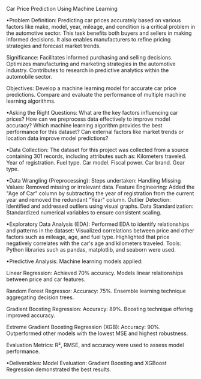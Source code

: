 Car Price Prediction Using Machine Learning

•Problem Definition:
Predicting car prices accurately based on various factors like make, model, year, mileage, and condition is a critical problem in the automotive sector. This task benefits both buyers and sellers in making informed decisions. It also enables manufacturers to refine pricing strategies and forecast market trends.

Significance:
Facilitates informed purchasing and selling decisions.
Optimizes manufacturing and marketing strategies in the automotive industry.
Contributes to research in predictive analytics within the automobile sector.

Objectives:
Develop a machine learning model for accurate car price predictions.
Compare and evaluate the performance of multiple machine learning algorithms.

•Asking the Right Questions:
What are the key factors influencing car prices?
How can we preprocess data effectively to improve model accuracy?
Which machine learning algorithm provides the best performance for this dataset?
Can external factors like market trends or location data improve model predictions?


•Data Collection:
The dataset for this project was collected from a source containing 301 records, including attributes such as:
Kilometers traveled.
Year of registration.
Fuel type.
Car model.
Fiscal power.
Car brand.
Gear type.

•Data Wrangling (Preprocessing):
Steps undertaken:
Handling Missing Values: Removed missing or irrelevant data.
Feature Engineering: Added the "Age of Car" column by subtracting the year of registration from the current year and removed the redundant "Year" column.
Outlier Detection: Identified and addressed outliers using visual graphs.
Data Standardization: Standardized numerical variables to ensure consistent scaling.

•Exploratory Data Analysis (EDA):
Performed EDA to identify relationships and patterns in the dataset:
Visualized correlations between price and other factors such as mileage, age, and fuel type.
Highlighted that price negatively correlates with the car's age and kilometers traveled.
Tools: Python libraries such as pandas, matplotlib, and seaborn were used.

•Predictive Analysis:
Machine learning models applied:

Linear Regression:
Achieved 70% accuracy.
Models linear relationships between price and car features.

Random Forest Regressor:
Accuracy: 75%.
Ensemble learning technique aggregating decision trees.

Gradient Boosting Regression:
Accuracy: 89%.
Boosting technique offering improved accuracy.

Extreme Gradient Boosting Regression (XGB):
Accuracy: 90%.
Outperformed other models with the lowest MSE and highest robustness.

Evaluation Metrics:
R², RMSE, and accuracy were used to assess model performance.

•Deliverables:
Model Evaluation: Gradient Boosting and XGBoost Regression demonstrated the best results.



